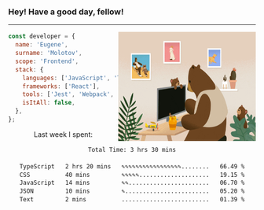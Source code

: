 ### Hey! Have a good day, fellow!
---
<img align='right' alt='GIF' vertical-align='center' src='./src/giphy.gif' width='280px' height='222px'/>

```javascript
const developer = {
  name: 'Eugene',
  surname: 'Molotov',
  scope: 'Frontend',
  stack: {
    languages: ['JavaScript', 'TypeScript'],
    frameworks: ['React'],
    tools: ['Jest', 'Webpack', 'Sass'],
    isItAll: false,
  },
};
```
<p align="center">
  Last week I spent:
</p>
<div align="center">
<!--START_SECTION:waka-->

```txt
Total Time: 3 hrs 30 mins

TypeScript   2 hrs 20 mins   ✎✎✎✎✎✎✎✎✎✎✎✎✎✎✎✎✎........   66.49 %
CSS          40 mins         ✎✎✎✎✎....................   19.15 %
JavaScript   14 mins         ✎✎.......................   06.70 %
JSON         10 mins         ✎........................   05.20 %
Text         2 mins          .........................   01.39 %
```

<!--END_SECTION:waka-->

